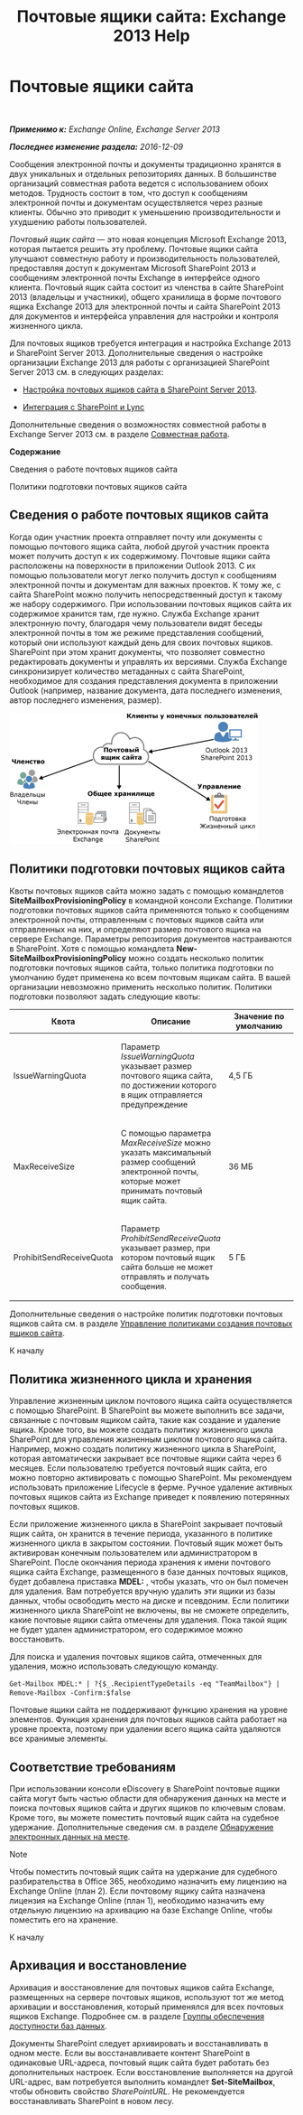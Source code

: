 ﻿---
title: 'Почтовые ящики сайта: Exchange 2013 Help'
TOCTitle: Почтовые ящики сайта
ms:assetid: 2c4393f4-d274-4e6c-bd09-9577e68c5a33
ms:mtpsurl: https://technet.microsoft.com/ru-ru/library/JJ150499(v=EXCHG.150)
ms:contentKeyID: 50487728
ms.date: 04/30/2018
mtps_version: v=EXCHG.150
ms.translationtype: HT
---

# Почтовые ящики сайта

 

_**Применимо к:** Exchange Online, Exchange Server 2013_

_**Последнее изменение раздела:** 2016-12-09_

Сообщения электронной почты и документы традиционно хранятся в двух уникальных и отдельных репозиториях данных. В большинстве организаций совместная работа ведется с использованием обоих методов. Трудность состоит в том, что доступ к сообщениям электронной почты и документам осуществляется через разные клиенты. Обычно это приводит к уменьшению производительности и ухудшению работы пользователей.

*Почтовый ящик сайта* — это новая концепция Microsoft Exchange 2013, которая пытается решить эту проблему. Почтовые ящики сайта улучшают совместную работу и производительность пользователей, предоставляя доступ к документам Microsoft SharePoint 2013 и сообщениям электронной почты Exchange в интерфейсе одного клиента. Почтовый ящик сайта состоит из членства в сайте SharePoint 2013 (владельцы и участники), общего хранилища в форме почтового ящика Exchange 2013 для электронной почты и сайта SharePoint 2013 для документов и интерфейса управления для настройки и контроля жизненного цикла.

Для почтовых ящиков требуется интеграция и настройка Exchange 2013 и SharePoint Server 2013. Дополнительные сведения о настройке организации Exchange 2013 для работы с организацией SharePoint Server 2013 см. в следующих разделах:

  - [Настройка почтовых ящиков сайта в SharePoint Server 2013](https://go.microsoft.com/fwlink/p/?linkid=258264).

  - [Интеграция с SharePoint и Lync](integration-with-sharepoint-and-lync-exchange-2013-help.md)

Дополнительные сведения о возможностях совместной работы в Exchange Server 2013 см. в разделе [Совместная работа](collaboration-exchange-2013-help.md).

**Содержание**

Сведения о работе почтовых ящиков сайта

Политики подготовки почтовых ящиков сайта

## Сведения о работе почтовых ящиков сайта

Когда один участник проекта отправляет почту или документы с помощью почтового ящика сайта, любой другой участник проекта может получить доступ к их содержимому. Почтовые ящики сайта расположены на поверхности в приложении Outlook 2013. С их помощью пользователи могут легко получить доступ к сообщениям электронной почты и документам для важных проектов. К тому же, с сайта SharePoint можно получить непосредственный доступ к такому же набору содержимого. При использовании почтовых ящиков сайта их содержимое хранится там, где нужно. Служба Exchange хранит электронную почту, благодаря чему пользователи видят беседы электронной почты в том же режиме представления сообщений, который они используют каждый день для своих почтовых ящиков. SharePoint при этом хранит документы, что позволяет совместно редактировать документы и управлять их версиями. Служба Exchange синхронизирует количество метаданных с сайта SharePoint, необходимое для создания представления документа в приложении Outlook (например, название документа, дата последнего изменения, автор последнего изменения, размер).

![Схема использования и хранения почтовых ящиков сайта](images/JJ150499.b98be571-d2e0-4ebd-9fe2-440a14e91e35(EXCHG.150).gif "Схема использования и хранения почтовых ящиков сайта")

## Политики подготовки почтовых ящиков сайта

Квоты почтовых ящиков сайта можно задать с помощью командлетов **SiteMailboxProvisioningPolicy** в командной консоли Exchange. Политики подготовки почтовых ящиков сайта применяются только к сообщениям электронной почты, отправленным с почтовых ящиков сайта или отправленных на них, и определяют размер почтового ящика на сервере Exchange. Параметры репозитория документов настраиваются в SharePoint. Хотя с помощью командлета **New-SiteMailboxProvisioningPolicy** можно создать несколько политик подготовки почтовых ящиков сайта, только политика подготовки по умолчанию будет применена ко всем почтовым ящикам сайта. В вашей организации невозможно применить несколько политик. Политики подготовки позволяют задать следующие квоты:


<table>
<colgroup>
<col style="width: 33%" />
<col style="width: 33%" />
<col style="width: 33%" />
</colgroup>
<thead>
<tr class="header">
<th>Квота</th>
<th>Описание</th>
<th>Значение по умолчанию</th>
</tr>
</thead>
<tbody>
<tr class="odd">
<td><p>IssueWarningQuota</p></td>
<td><p>Параметр <em>IssueWarningQuota</em> указывает размер почтового ящика сайта, по достижении которого в ящик отправляется предупреждение</p></td>
<td><p>4,5 ГБ</p></td>
</tr>
<tr class="even">
<td><p>MaxReceiveSize</p></td>
<td><p>С помощью параметра <em>MaxReceiveSize</em> можно указать максимальный размер сообщений электронной почты, которые может принимать почтовый ящик сайта.</p></td>
<td><p>36 МБ</p></td>
</tr>
<tr class="odd">
<td><p>ProhibitSendReceiveQuota</p></td>
<td><p>Параметр <em>ProhibitSendReceiveQuota</em> указывает размер, при котором почтовый ящик сайта больше не может отправлять и получать сообщения.</p></td>
<td><p>5 ГБ</p></td>
</tr>
</tbody>
</table>


Дополнительные сведения о настройке политик подготовки почтовых ящиков сайта см. в разделе [Управление политиками создания почтовых ящиков сайта](manage-site-mailbox-provisioning-policies-exchange-2013-help.md).

К началу

## Политика жизненного цикла и хранения

Управление жизненным циклом почтового ящика сайта осуществляется с помощью SharePoint. В SharePoint вы можете выполнить все задачи, связанные с почтовым ящиком сайта, такие как создание и удаление ящика. Кроме того, вы можете создать политику жизненного цикла SharePoint для управления жизненным циклом почтового ящика сайта. Например, можно создать политику жизненного цикла в SharePoint, которая автоматически закрывает все почтовые ящики сайта через 6 месяцев. Если пользователю требуется почтовый ящик сайта, его можно повторно активировать с помощью SharePoint. Мы рекомендуем использовать приложение Lifecycle в ферме. Ручное удаление активных почтовых ящиков сайта из Exchange приведет к появлению потерянных почтовых ящиков.

Если приложение жизненного цикла в SharePoint закрывает почтовый ящик сайта, он хранится в течение периода, указанного в политике жизненного цикла в закрытом состоянии. Почтовый ящик может быть активирован конечным пользователем или администратором в SharePoint. После окончания периода хранения к имени почтового ящика сайта Exchange, размещенного в базе данных почтовых ящиков, будет добавлена приставка **MDEL:** , чтобы указать, что он был помечен для удаления. Вам потребуется вручную удалить эти ящики из базы данных, чтобы освободить место на диске и псевдоним. Если политики жизненного цикла SharePoint не включены, вы не сможете определить, какие почтовые ящики сайта отмечены для удаления. Пока такой ящик не будет удален администратором, его содержимое можно восстановить.

Для поиска и удаления почтовых ящиков сайта, отмеченных для удаления, можно использовать следующую команду.

    Get-Mailbox MDEL:* | ?{$_.RecipientTypeDetails -eq "TeamMailbox"} | Remove-Mailbox -Confirm:$false

Почтовые ящики сайта не поддерживают функцию хранения на уровне элементов. Функция хранения для почтовых ящиков сайта работает на уровне проекта, поэтому при удалении всего ящика сайта удаляются все хранимые элементы.

## Соответствие требованиям

При использовании консоли eDiscovery в SharePoint почтовые ящики сайта могут быть частью области для обнаружения данных на месте и поиска почтовых ящиков сайта и других ящиков по ключевым словам. Кроме того, вы можете поместить почтовый ящик сайта на судебное удержание. Дополнительные сведения см. в разделе [Обнаружение электронных данных на месте](https://docs.microsoft.com/ru-ru/exchange/security-and-compliance/in-place-ediscovery/in-place-ediscovery).

> [!NOTE]  
> Чтобы поместить почтовый ящик сайта на удержание для судебного разбирательства в Office 365, необходимо назначить ему лицензию на Exchange Online (план 2). Если почтовому ящику сайта назначена лицензия на Exchange Online (план 1), необходимо назначить ему отдельную лицензию на архивацию на базе Exchange Online, чтобы поместить его на хранение.


К началу

## Архивация и восстановление

Архивация и восстановление для почтовых ящиков сайта Exchange, размещенных на сервере почтовых ящиков, используют тот же метод архивации и восстановления, который применялся для всех почтовых ящиков Exchange. Подробнее см. в разделе [Группы обеспечения доступности баз данных](database-availability-groups-dags-exchange-2013-help.md).

Документы SharePoint следует архивировать и восстанавливать в одном месте. Если вы восстанавливаете контент SharePoint в одинаковые URL-адреса, почтовый ящик сайта будет работать без дополнительных настроек. Если восстановление выполняется на другой URL-адрес, вам потребуется выполнить командлет **Set-SiteMailbox**, чтобы обновить свойство *SharePointURL*. Не рекомендуется восстанавливать SharePoint в новом лесу.

